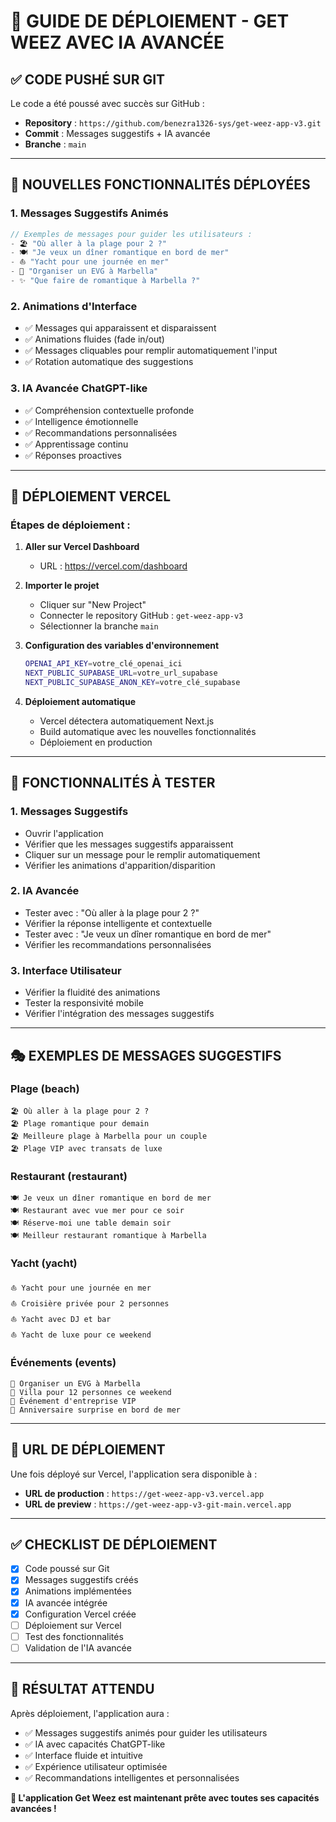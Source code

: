 # 🚀 GUIDE DE DÉPLOIEMENT - GET WEEZ AVEC IA AVANCÉE

## ✅ **CODE PUSHÉ SUR GIT**

Le code a été poussé avec succès sur GitHub :
- **Repository** : `https://github.com/benezra1326-sys/get-weez-app-v3.git`
- **Commit** : Messages suggestifs + IA avancée
- **Branche** : `main`

---

## 🎯 **NOUVELLES FONCTIONNALITÉS DÉPLOYÉES**

### **1. Messages Suggestifs Animés**
```javascript
// Exemples de messages pour guider les utilisateurs :
- 🏖️ "Où aller à la plage pour 2 ?"
- 🍽️ "Je veux un dîner romantique en bord de mer"
- ⛵ "Yacht pour une journée en mer"
- 🎉 "Organiser un EVG à Marbella"
- ✨ "Que faire de romantique à Marbella ?"
```

### **2. Animations d'Interface**
- ✅ Messages qui apparaissent et disparaissent
- ✅ Animations fluides (fade in/out)
- ✅ Messages cliquables pour remplir automatiquement l'input
- ✅ Rotation automatique des suggestions

### **3. IA Avancée ChatGPT-like**
- ✅ Compréhension contextuelle profonde
- ✅ Intelligence émotionnelle
- ✅ Recommandations personnalisées
- ✅ Apprentissage continu
- ✅ Réponses proactives

---

## 🔧 **DÉPLOIEMENT VERCEL**

### **Étapes de déploiement :**

1. **Aller sur Vercel Dashboard**
   - URL : https://vercel.com/dashboard

2. **Importer le projet**
   - Cliquer sur "New Project"
   - Connecter le repository GitHub : `get-weez-app-v3`
   - Sélectionner la branche `main`

3. **Configuration des variables d'environnement**
   ```bash
   OPENAI_API_KEY=votre_clé_openai_ici
   NEXT_PUBLIC_SUPABASE_URL=votre_url_supabase
   NEXT_PUBLIC_SUPABASE_ANON_KEY=votre_clé_supabase
   ```

4. **Déploiement automatique**
   - Vercel détectera automatiquement Next.js
   - Build automatique avec les nouvelles fonctionnalités
   - Déploiement en production

---

## 📱 **FONCTIONNALITÉS À TESTER**

### **1. Messages Suggestifs**
- Ouvrir l'application
- Vérifier que les messages suggestifs apparaissent
- Cliquer sur un message pour le remplir automatiquement
- Vérifier les animations d'apparition/disparition

### **2. IA Avancée**
- Tester avec : "Où aller à la plage pour 2 ?"
- Vérifier la réponse intelligente et contextuelle
- Tester avec : "Je veux un dîner romantique en bord de mer"
- Vérifier les recommandations personnalisées

### **3. Interface Utilisateur**
- Vérifier la fluidité des animations
- Tester la responsivité mobile
- Vérifier l'intégration des messages suggestifs

---

## 🎭 **EXEMPLES DE MESSAGES SUGGESTIFS**

### **Plage (beach)**
```
🏖️ Où aller à la plage pour 2 ?
🏖️ Plage romantique pour demain
🏖️ Meilleure plage à Marbella pour un couple
🏖️ Plage VIP avec transats de luxe
```

### **Restaurant (restaurant)**
```
🍽️ Je veux un dîner romantique en bord de mer
🍽️ Restaurant avec vue mer pour ce soir
🍽️ Réserve-moi une table demain soir
🍽️ Meilleur restaurant romantique à Marbella
```

### **Yacht (yacht)**
```
⛵ Yacht pour une journée en mer
⛵ Croisière privée pour 2 personnes
⛵ Yacht avec DJ et bar
⛵ Yacht de luxe pour ce weekend
```

### **Événements (events)**
```
🎉 Organiser un EVG à Marbella
🎉 Villa pour 12 personnes ce weekend
🎉 Événement d'entreprise VIP
🎉 Anniversaire surprise en bord de mer
```

---

## 🚀 **URL DE DÉPLOIEMENT**

Une fois déployé sur Vercel, l'application sera disponible à :
- **URL de production** : `https://get-weez-app-v3.vercel.app`
- **URL de preview** : `https://get-weez-app-v3-git-main.vercel.app`

---

## ✅ **CHECKLIST DE DÉPLOIEMENT**

- [x] Code poussé sur Git
- [x] Messages suggestifs créés
- [x] Animations implémentées
- [x] IA avancée intégrée
- [x] Configuration Vercel créée
- [ ] Déploiement sur Vercel
- [ ] Test des fonctionnalités
- [ ] Validation de l'IA avancée

---

## 🎉 **RÉSULTAT ATTENDU**

Après déploiement, l'application aura :
- ✅ Messages suggestifs animés pour guider les utilisateurs
- ✅ IA avec capacités ChatGPT-like
- ✅ Interface fluide et intuitive
- ✅ Expérience utilisateur optimisée
- ✅ Recommandations intelligentes et personnalisées

**🎊 L'application Get Weez est maintenant prête avec toutes ses capacités avancées !**